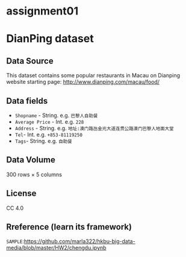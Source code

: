 # assignment01
# DianPing dataset

## Data Source
This dataset contains some popular restaurants in Macau on Dianping website 
starting page: http://www.dianping.com/macau/food/

## Data fields
*	`Shopname` - String. e.g. `巴黎人自助餐`
*	`Average Price` - Int. e.g. `228`
*	`Address` - String. e.g. `地址:澳门路氹金光大道连贯公路澳门巴黎人地面大堂`
*	`Tel`- Int. e.g. `+853-81119250`	
*	`Tags`- String. e.g. `自助餐`

## Data Volume
300 rows × 5 columns

## License
CC 4.0
## Rreference (learn its framework)
`SAMPLE`:https://github.com/marla322/hkbu-big-data-media/blob/master/HW2/chengdu.ipynb
